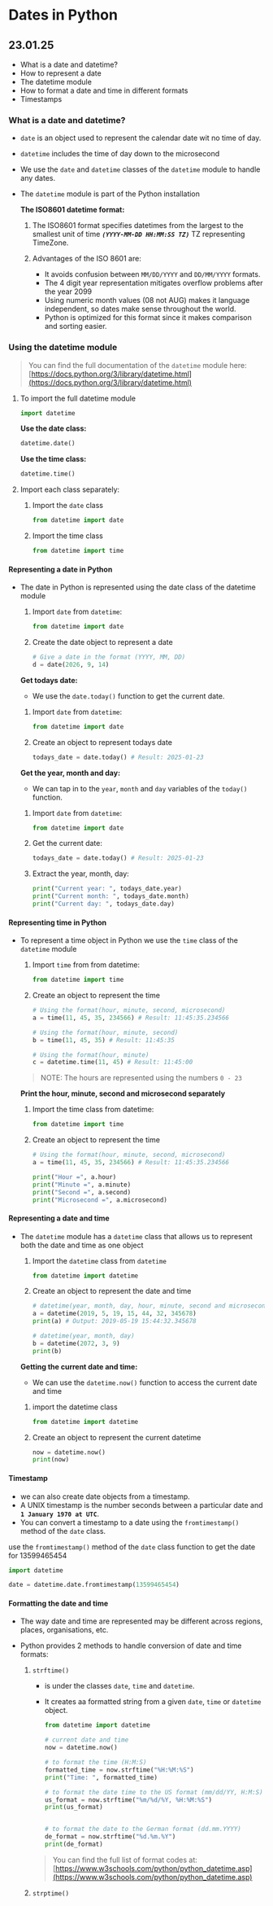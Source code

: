 # Dates in Python

## 23.01.25

- What is a date and datetime?
- How to represent a date
- The datetime module
- How to format a date and time in different formats
- Timestamps

### What is a date and datetime?

- `date` is an object used to represent the calendar date wit no time of day.
- `datetime` includes the time of day down to the microsecond
- We use the `date` and `datetime` classes of the `datetime` module to handle any dates. 
- The `datetime` module is part of the Python installation

    **The ISO8601 datetime format:**
    1. The ISO8601 format specifies datetimes from the largest to the smallest unit of time ***`(YYYY-MM-DD HH:MM:SS TZ)`*** TZ representing TimeZone.

    2. Advantages of the ISO 8601 are:
        - It avoids confusion between `MM/DD/YYYY` and `DD/MM/YYYY` formats.
        - The 4 digit year representation mitigates overflow problems after the year 2099
        - Using numeric month values (08 not AUG) makes it language independent, so dates make sense throughout the world.
        - Python is optimized for this format since it makes comparison and sorting easier.

### Using the datetime module

> You can find the full documentation of the `datetime` module here: [https://docs.python.org/3/library/datetime.html](https://docs.python.org/3/library/datetime.html)

1. To import the full datetime module

    ```python
    import datetime
    ```

    **Use the date class:**

    ```python
    datetime.date()
    ```

    **Use the time class:**

    ```python
    datetime.time()
    ```

2. Import each class separately:

    1. Import the `date` class

        ```python
        from datetime import date
        ```

    2. Import the time class

        ```python
        from datetime import time
        ```

#### Representing a date in Python

- The date in Python is represented using the date class of the datetime module

    1. Import `date` from `datetime`:

        ```python
        from datetime import date
        ```

    2. Create the date object to represent a date

        ```python
        # Give a date in the format (YYYY, MM, DD)
        d = date(2026, 9, 14)
        ```

    **Get todays date:**

    - We use the `date.today()` function to get the current date.

    1. Import `date` from `datetime`:

        ```python
        from datetime import date
        ```

    2. Create an object to represent todays date

        ```python
        todays_date = date.today() # Result: 2025-01-23
        ```

    **Get the year, month and day:**
    - We can tap in to the `year`, `month` and `day` variables of the `today()` function.

    1. Import `date` from `datetime`:

        ```python
        from datetime import date
        ```

    2. Get the current date:

        ```python
        todays_date = date.today() # Result: 2025-01-23
        ```

    3. Extract the year, month, day:

        ```python
        print("Current year: ", todays_date.year)
        print("Current month: ", todays_date.month)
        print("Current day: ", todays_date.day)
        ```

#### Representing time in Python

- To represent a time object in Python we use the `time` class of the `datetime` module


    1. Import `time` from from datetime:

        ```python
        from datetime import time
        ```

    2. Create an object to represent the time

        ```python
        # Using the format(hour, minute, second, microsecond)
        a = time(11, 45, 35, 234566) # Result: 11:45:35.234566

        # Using the format(hour, minute, second)
        b = time(11, 45, 35) # Result: 11:45:35

        # Using the format(hour, minute)
        c = datetime.time(11, 45) # Result: 11:45:00
        ```

    > NOTE: The hours are represented using the numbers `0 - 23`

    **Print the hour, minute, second and microsecond separately**

    1. Import the time class from datetime:

        ```python
        from datetime import time
        ```

    2. Create an object to represent the time

        ```python
        # Using the format(hour, minute, second, microsecond)
        a = time(11, 45, 35, 234566) # Result: 11:45:35.234566

        print("Hour =", a.hour)
        print("Minute =", a.minute)
        print("Second =", a.second)
        print("Microsecond =", a.microsecond)
        ```

#### Representing a date and time

- The `datetime` module has a `datetime` class that allows us to represent both the date and time as one object

    1. Import the `datetime` class from `datetime`

        ```python
        from datetime import datetime
        ```

    2. Create an object to represent the date and time

        ```python
        # datetime(year, month, day, hour, minute, second and microsecond)
        a = datetime(2019, 5, 19, 15, 44, 32, 345678) 
        print(a) # Output: 2019-05-19 15:44:32.345678

        # datetime(year, month, day)
        b = datetime(2072, 3, 9)
        print(b)
        ```

    **Getting the current date and time:**

    - We can use the `datetime.now()` function to access the current date and time

    1. import the datetime class

        ```python
        from datetime import datetime
        ```

    2. Create an object to represent the current datetime

        ```python
        now = datetime.now()
        print(now)
        ```

#### Timestamp

- we can also create date objects from a timestamp.
- A UNIX timestamp is the number seconds between a particular date and **`1 January 1970 at UTC`**.
- You can convert a timestamp to a date using the `fromtimestamp()` method of the `date` class.

use the `fromtimestamp()` method of the `date` class function to get the date for 13599465454

```python
import datetime

date = datetime.date.fromtimestamp(13599465454)
```

#### Formatting the date and time

- The way date and time are represented may  be different across regions, places, organisations, etc.
- Python provides 2 methods to handle conversion of date and time formats:

    1. `strftime()`

        - is under the classes `date`, `time` and `datetime`. 
        - It creates aa formatted string from a given `date`, `time` or `datetime` object.

            ```python
            from datetime import datetime

            # current date and time
            now = datetime.now()

            # to format the time (H:M:S)
            formatted_time = now.strftime("%H:%M:%S")
            print("Time: ", formatted_time)

            # to format the date time to the US format (mm/dd/YY, H:M:S)
            us_format = now.strftime("%m/%d/%Y, %H:%M:%S")
            print(us_format)


            # to format the date to the German format (dd.mm.YYYY)
            de_format = now.strftime("%d.%m.%Y")
            print(de_format)
            ```

        > You can find the full list of format codes at: [https://www.w3schools.com/python/python_datetime.asp](https://www.w3schools.com/python/python_datetime.asp)

    2. `strptime()`
